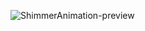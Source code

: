 ![ShimmerAnimation-preview](https://user-images.githubusercontent.com/85388413/194581448-3f2e60fd-2553-40d5-9589-05edb02b22d6.gif)
